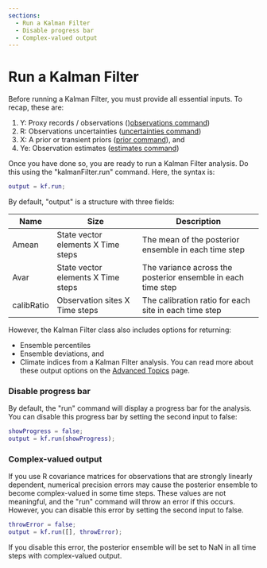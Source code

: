 ```yaml
---
sections:
  - Run a Kalman Filter
  - Disable progress bar
  - Complex-valued output
---
```


# Run a Kalman Filter

Before running a Kalman Filter, you must provide all essential inputs. To recap, these are:
1. Y: Proxy records / observations ()[observations command](observations))
2. R: Observations uncertainties ([uncertainties command](uncertainties))
3. X: A prior or transient priors ([prior command](prior)), and
4. Ye: Observation estimates ([estimates command](estimates))

Once you have done so, you are ready to run a Kalman Filter analysis. Do this using the "kalmanFilter.run" command. Here, the syntax is:
```matlab
output = kf.run;
```

By default, "output" is a structure with three fields:

Name | Size | Description
---- | ---- | -----------
Amean | State vector elements X Time steps | The mean of the posterior ensemble in each time step
Avar | State vector elements X Time steps | The variance across the posterior ensemble in each time step
calibRatio | Observation sites X Time steps | The calibration ratio for each site in each time step

However, the Kalman Filter class also includes options for returning:
* Ensemble percentiles
* Ensemble deviations, and
* Climate indices
from a Kalman Filter analysis. You can read more about these output options on the [Advanced Topics](advanced) page.

### Disable progress bar
By default, the "run" command will display a progress bar for the analysis. You can disable this progress bar by setting the second input to false:
```matlab
showProgress = false;
output = kf.run(showProgress);
```

### Complex-valued output
If you use R covariance matrices for observations that are strongly linearly dependent, numerical precision errors may cause the posterior ensemble to become complex-valued in some time steps. These values are not meaningful, and the "run" command will throw an error if this occurs. However, you can disable this error by setting the second input to false.
```matlab
throwError = false;
output = kf.run([], throwError);
```
If you disable this error, the posterior ensemble will be set to NaN in all time steps with complex-valued output.
